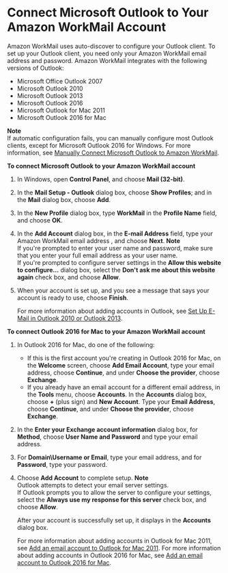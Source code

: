 # Connect Microsoft Outlook to Your Amazon WorkMail Account<a name="connect_mail_client"></a>

Amazon WorkMail uses auto\-discover to configure your Outlook client\. To set up your Outlook client, you need only your Amazon WorkMail email address and password\. Amazon WorkMail integrates with the following versions of Outlook:
+ Microsoft Office Outlook 2007
+ Microsoft Outlook 2010
+ Microsoft Outlook 2013
+ Microsoft Outlook 2016
+ Microsoft Outlook for Mac 2011
+ Microsoft Outlook 2016 for Mac

**Note**  
If automatic configuration fails, you can manually configure most Outlook clients, except for Microsoft Outlook 2016 for Windows\. For more information, see [Manually Connect Microsoft Outlook to Amazon WorkMail](outlook_manual.md)\.

**To connect Microsoft Outlook to your Amazon WorkMail account**

1. In Windows, open **Control Panel**, and choose **Mail \(32\-bit\)**\. 

1. In the **Mail Setup \- Outlook** dialog box, choose **Show Profiles**; and in the **Mail** dialog box, choose **Add**\. 

1. In the **New Profile** dialog box, type **WorkMail** in the **Profile Name** field, and choose **OK**\. 

1. In the **Add Account** dialog box, in the **E\-mail Address** field, type your Amazon WorkMail email address , and choose **Next**\. 
**Note**  
If you're prompted to enter your user name and password, make sure that you enter your full email address as your user name\.  
If you're prompted to configure server settings in the **Allow this website to configure\.\.\.** dialog box, select the **Don't ask me about this website again** check box, and choose **Allow**\.

1. When your account is set up, and you see a message that says your account is ready to use, choose **Finish**\. 

   For more information about adding accounts in Outlook, see [Set Up E\-Mail in Outlook 2010 or Outlook 2013](http://help.outlook.com/en-us/140/dd253202.aspx)\.

**To connect Outlook 2016 for Mac to your Amazon WorkMail account**

1. In Outlook 2016 for Mac, do one of the following: 
   + If this is the first account you're creating in Outlook 2016 for Mac, on the **Welcome** screen, choose **Add Email Account**, type your email address, choose **Continue**, and under **Choose the provider**, choose **Exchange**\.
   + If you already have an email account for a different email address, in the **Tools** menu, choose **Accounts**\. In the **Accounts** dialog box, choose **\+** \(plus sign\) and **New Account**\. Type your **Email Address**, choose **Continue**, and under **Choose the provider**, choose **Exchange**\. 

1. In the **Enter your Exchange account information** dialog box, for **Method**, choose **User Name and Password** and type your email address\. 

1. For **Domain\\Username or Email**, type your email address, and for **Password**, type your password\. 

1. Choose **Add Account** to complete setup\. 
**Note**  
Outlook attempts to detect your email server settings\.  
If Outlook prompts you to allow the server to configure your settings, select the **Always use my response for this server** check box, and choose **Allow**\.

   After your account is successfully set up, it displays in the **Accounts** dialog box\.

   For more information about adding accounts in Outlook for Mac 2011, see [Add an email account to Outlook for Mac 2011](https://support.office.com/en-us/article/Add-an-email-account-to-Outlook-for-Mac-2011-fdd33fab-b745-4762-a1c6-70ddba452983)\. For more information about adding accounts in Outlook 2016 for Mac, see [Add an email account to Outlook 2016 for Mac](https://support.office.com/en-GB/article/Add-an-email-account-to-Outlook-2016-for-Mac-60a03300-9f45-49a8-ade8-a23285ace6e2)\.